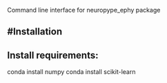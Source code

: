 Command line interface for neuropype_ephy package

#Installation
------------

## Install requirements:
conda install numpy
conda install scikit-learn


